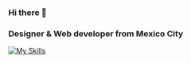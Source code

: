 ### Hi there 👋
<h3>Designer & Web developer from Mexico City</h3>

[![My Skills](https://skillicons.dev/icons?i=html,css,figma,sass,styledcomponents,tailwind,js,react,nextjs,vscode,ps,ai,git,github,gitlab,notion&perline=4)](https://skillicons.dev)


<!--
**MitziYolotzin/MitziYolotzin** is a ✨ _special_ ✨ repository because its `README.md` (this file) appears on your GitHub profile.

Here are some ideas to get you started:

- 🔭 I’m currently working on ...
- 🌱 I’m currently learning ...
- 👯 I’m looking to collaborate on ...
- 🤔 I’m looking for help with ...
- 💬 Ask me about ...
- 📫 How to reach me: ...
- 😄 Pronouns: ...
- ⚡ Fun fact: ...
-->
